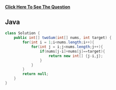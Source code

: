#### [Click Here To See The Question]()

## Java

```Java
class Solution {
    public int[] twoSum(int[] nums, int target) {
        for(int i = 1;i<nums.length;i++){
            for(int j = i;j<nums.length;j++){
                if(nums[j-i]+nums[j]==target){
                    return new int[] {j-i,j};
                }
            }
        }
        return null;
    }
}
```
